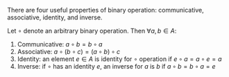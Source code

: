 There are four useful properties of binary operation: communicative, associative, identity, and inverse.

Let $\circ$ denote an arbitrary binary operation. Then $\forall a, b \in A$:
1. Communicative: $a \circ b = b \circ a$
2. Associative: $a \circ (b \circ c) = (a \circ b) \circ c$
3. Identity: an element $e \in A$ is identity for $\circ$ operation if $e \circ a = a \circ e = a$
4. Inverse: if $\circ$ has an identity $e$, an inverse for $a$ is $b$ if $a \circ b = b \circ a = e$